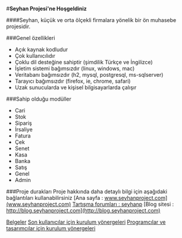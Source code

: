 #**Seyhan Projesi'ne Hoşgeldiniz** 

####Seyhan, küçük ve orta ölçekli firmalara yönelik bir ön muhasebe projesidir. 

###Genel özellikleri
* Açık kaynak kodludur
* Çok kullanıcılıdır
* Çoklu dil desteğine sahiptir (şimdilik Türkçe ve İngilizce)
* İşletim sistemi bağımsızdır (linux, windows, mac)
* Veritabanı bağımsızdır (h2, mysql, postgresql, ms-sqlserver)
* Tarayıcı bağımsızdır (firefox, ie, chrome, safari)
* Uzak sunucularda ve kişisel bilgisayarlarda çalışır

###Sahip olduğu modüller
* Cari
* Stok
* Sipariş
* İrsaliye
* Fatura
* Çek
* Senet
* Kasa
* Banka
* Satış
* Genel
* Admin 

###Proje durakları
Proje hakkında daha detaylı bilgi için aşağıdaki bağlantıları kullanabilirsiniz
[Ana sayfa : www.seyhanproject.com](www.seyhanproject.com)
[Tartışma forumları : seyhanp](https://groups.google.com/forum/#!forum/seyhanp)
[Blog sitesi : http://blog.seyhanproject.com](http://blog.seyhanproject.com)

[Belgeler](http://www.seyhanproject.com/docs)
[Son kullanıcılar için kurulum yönergeleri](http://www.seyhanproject.com/docs/#/others/install)
[Programcılar ve tasarımcılar için kurulum yönergeleri](http://www.seyhanproject.com/docs/#/devzone/install)
